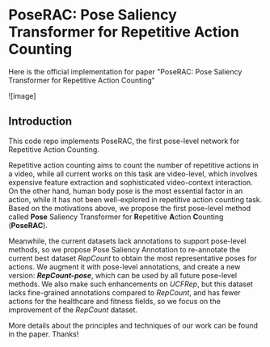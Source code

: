 # PoseRAC: Pose Saliency Transformer for Repetitive Action Counting
Here is the official implementation for paper "PoseRAC: Pose Saliency Transformer for Repetitive Action Counting"

![image]
## Introduction
This code repo implements PoseRAC, the first pose-level network for Repetitive Action Counting. 

Repetitive action counting aims to count the number of repetitive actions in a video, while all current works on this task are video-level, which involves expensive feature extraction and sophisticated video-context interaction. On the other hand, human body pose is the most essential factor in an action, while it has not been well-explored in repetitive action counting task. Based on the motivations above, we propose the first pose-level method called **Pose** Saliency Transformer for **R**epetitive **A**ction **C**ounting (**PoseRAC**).

Meanwhile, the current datasets lack annotations to support pose-level methods, so we propose Pose Saliency Annotation to re-annotate the current best dataset *RepCount* to obtain the most representative poses for actions. We augment it with pose-level annotations, and create a new version: ***RepCount-pose***, which can be used by all future pose-level methods. We also make such enhancements on *UCFRep*, but this dataset lacks fine-grained annotations compared to *RepCount*, and has fewer actions for the healthcare and fitness fields, so we focus on the improvement of the *RepCount* dataset.

More details about the principles and techniques of our work can be found in the paper. Thanks!


